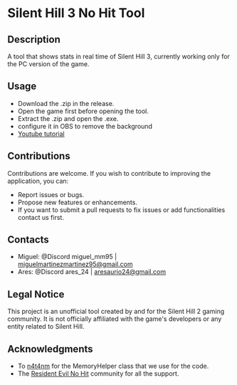 # Silent Hill 3 No Hit Tool
 
## **Description**

A tool that shows stats in real time of Silent Hill 3, currently working only for the PC version of the game.

## **Usage**

- Download the .zip in the release.
- Open the game first before opening the tool.
- Extract the .zip and open the .exe.
- configure it in OBS to remove the background 
- [Youtube tutorial](https://youtu.be/R9KA_o_vwvs)

## **Contributions**

Contributions are welcome. If you wish to contribute to improving the application, you can:

- Report issues or bugs.
- Propose new features or enhancements.
- If you want to submit a pull requests to fix issues or add functionalities contact us first.

## **Contacts**

- Miguel: @Discord miguel_mm95 | miguelmartinezmartinez95@gmail.com
- Ares: @Discord ares_24 | aresaurio24@gmail.com

## **Legal Notice**

This project is an unofficial tool created by and for the Silent Hill 2 gaming community. It is not officially affiliated with the game's developers or any entity related to Silent Hill.

## **Acknowledgments**

- To [n4t4nm](https://n4t4nm.github.io) for the MemoryHelper class that we use for the code.
- The [Resident Evil No Hit](https://discord.gg/hJHeYtHKsQ) community for all the support.
